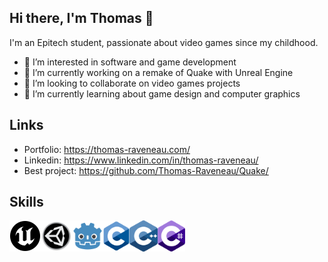 ## Hi there, I'm Thomas 👋

I'm an Epitech student, passionate about video games since my childhood.

- 👀 I’m interested in software and game development
- 🔭 I’m currently working on a remake of Quake with Unreal Engine
- 👯 I’m looking to collaborate on video games projects
- 🌱 I’m currently learning about game design and computer graphics

## Links

- Portfolio:    https://thomas-raveneau.com/
- Linkedin:     https://www.linkedin.com/in/thomas-raveneau/
- Best project: https://github.com/Thomas-Raveneau/Quake/

## Skills

<div style="display: flex">
  <img src="https://github.com/Thomas-Raveneau/Thomas-Raveneau/blob/0a9c776fb31788d5e691268b8f160d6ea7b34c30/logos/unreal.png" height="50"/>
  <img src="https://github.com/Thomas-Raveneau/Thomas-Raveneau/blob/0a9c776fb31788d5e691268b8f160d6ea7b34c30/logos/unity.png" height="50"/>
  <img src="https://github.com/Thomas-Raveneau/Thomas-Raveneau/blob/0a9c776fb31788d5e691268b8f160d6ea7b34c30/logos/godot.png" height="50"/>
  <img src="https://github.com/Thomas-Raveneau/Thomas-Raveneau/blob/0a9c776fb31788d5e691268b8f160d6ea7b34c30/logos/c.svg" height="50"/>
  <img src="https://github.com/Thomas-Raveneau/Thomas-Raveneau/blob/0a9c776fb31788d5e691268b8f160d6ea7b34c30/logos/cpp.svg" height="50"/>
  <img src="https://github.com/Thomas-Raveneau/Thomas-Raveneau/blob/0a9c776fb31788d5e691268b8f160d6ea7b34c30/logos/c%23svg.svg" height="50"/>
</div>
